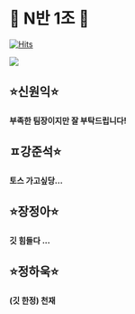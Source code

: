 # 👋 N반 1조 👋
[![Hits](https://hits.seeyoufarm.com/api/count/incr/badge.svg?url=https%3A%2F%2Fgithub.com%2Fnamu56%2Fhh99-SA.git&count_bg=%2379C83D&title_bg=%23070707&icon=node-dot-js.svg&icon_color=%23E7E7E7&title=hits&edge_flat=false)](https://hits.seeyoufarm.com)



<p>
  <img src="https://img.shields.io/badge/Node.js-F05138?style=flat-square&logo=Node.js&logoColor=white"/>
</p>


## ⭐신원익⭐
#### 부족한 팀장이지만 잘 부탁드립니다!

## ㅍ강준석⭐
#### 토스 가고싶당...

## ⭐장정아⭐
#### 깃 힘들다 ...

## ⭐정하욱⭐
#### (깃 한정) 천재